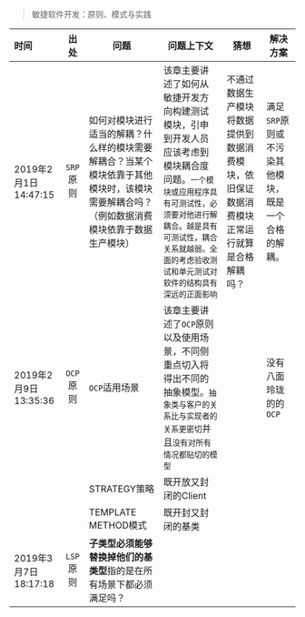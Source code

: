 > 敏捷软件开发：原则、模式与实践

|时间|出处|问题|问题上下文|猜想|解决方案|
| :--- | :---: | --- |---| --- | --- |
|2019年2月1日 14:47:15|`SRP`原则|如何对模块进行适当的解耦？什么样的模块需要解耦合？当某个模块依靠于其他模块时，该模块需要解耦合吗？（例如数据消费模块依靠于数据生产模块）|该章主要讲述了如何从敏捷开发方向构建测试模块，引申到开发人员应该考虑到模块耦合度问题。`一个模块或应用程序具有可测试性，必须要对他进行解耦合。越是具有可测试性，耦合关系就越弱。全面的考虑验收测试和单元测试对软件的结构具有深远的正面影响`|不通过数据生产模块将数据提供到数据消费模块，依旧保证数据消费模块正常运行就算是合格解耦吗？|满足`SRP`原则或不污染其他模块，既是一个合格的解耦。
|2019年2月9日 13:35:36|`OCP`原则|`OCP`适用场景|该章主要讲述了`OCP`原则以及使用场景，不同侧重点切入将得出不同的抽象模型。`抽象类与客户的关系比与实现者的关系更密切`并且`没有对所有情况都贴切的模型`||没有八面玲珑的的`OCP`
|||STRATEGY策略|既开放又封闭的Client
|||TEMPLATE METHOD模式|既开封又封闭的基类
|2019年3月7日 18:17:18|`LSP`原则|**子类型必须能够替换掉他们的基类型**指的是在所有场景下都必须满足吗？